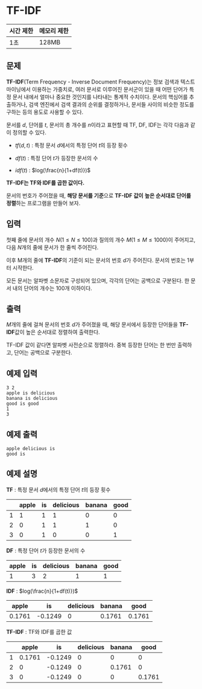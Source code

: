 # TF-IDF

| 시간 제한 | 메모리 제한 |
| --- | --- |
| 1초 | 128MB |

## 문제

**TF-IDF**(Term Frequency - Inverse Document Frequency)는 정보 검색과 텍스트 마이닝에서 이용하는 가중치로, 여러 문서로 이루어진 문서군이 있을 때 어떤 단어가 특정 문서 내에서 얼마나 중요한 것인지를 나타내는 통계적 수치이다. 문서의 핵심어를 추출하거나, 검색 엔진에서 검색 결과의 순위를 결정하거나, 문서들 사이의 비슷한 정도를 구하는 등의 용도로 사용할 수 있다.

문서를 $d$, 단어를 $t$, 문서의 총 개수를 $n$이라고 표현할 때 TF, DF, IDF는 각각 다음과 같이 정의할 수 있다.

- $tf(d,t)$ : 특정 문서 $d$에서의 특정 단어 $t$의 등장 횟수

- $df(t)$ : 특정 단어 $t$가 등장한 문서의 수

- $idf(t)$ : $log(\frac{n}{1+df(t)})$

**TF-IDF는 TF와 IDF를 곱한 값이다.**

문서의 번호가 주어졌을 때, **해당 문서를 기준**으로 **TF-IDF 값이** **높은 순서대로 단어를 정렬**하는 프로그램을 만들어 보자.

## 입력

첫째 줄에 문서의 개수 $N (1 \leq N \leq 100)$과  질의의 개수 $M (1 \leq M \leq 1000)$이 주어지고, 다음 $N$개의 줄에 문서가 한 줄씩 주어진다.

이후 M개의 줄에 **TF-IDF**의 기준이 되는 문서의 번호 $d$가 주어진다. 문서의 번호는 1부터 시작한다.

모든 문서는 알파벳 소문자로 구성되어 있으며, 각각의 단어는 공백으로 구분된다.
한 문서 내의 단어의 개수는 100개 이하이다.

## 출력

$M$개의 줄에 걸쳐 문서의 번호 $d$가 주어졌을 때, 해당 문서에서 등장한 단어들을 **TF-IDF**값이 높은 순서대로 정렬하여 출력한다.

TF-IDF 값이 같다면 알파벳 사전순으로 정렬하라. 중복 등장한 단어는 한 번만 출력하고, 단어는 공백으로 구분한다.

## 예제 입력

```
3 2
apple is delicious
banana is delicious
good is good
1
3
```

## 예제 출력

```
apple delicious is
good is
```

## 예제 설명

**TF** : 특정 문서 $d$에서의 특정 단어 $t$의 등장 횟수

|  | apple | is | delicious | banana | good |
| --- | --- | --- | --- | --- | --- |
| 1 | 1 | 1 | 1 | 0 | 0 |
| 2 | 0 | 1 | 1 | 1 | 0 |
| 3 | 0 | 1 | 0 | 0 | 1 |

**DF** : 특정 단어 $t$가 등장한 문서의 수

| apple | is | delicious | banana | good |
| --- | --- | --- | --- | --- |
| 1 | 3 | 2 | 1 | 1 |

**IDF** : $log(\frac{n}{1+df(t)})$

| apple | is | delicious | banana | good |
| --- | --- | --- | --- | --- |
| 0.1761 | -0.1249 | 0 | 0.1761 | 0.1761 |

**TF-IDF** : TF와 IDF를 곱한 값

|  | apple | is | delicious | banana | good |
| --- | --- | --- | --- | --- | --- |
| 1 | 0.1761 | -0.1249 | 0 | 0 | 0 |
| 2 | 0 | -0.1249 | 0 | 0.1761 | 0 |
| 3 | 0 | -0.1249 | 0 | 0 | 0.1761 |
